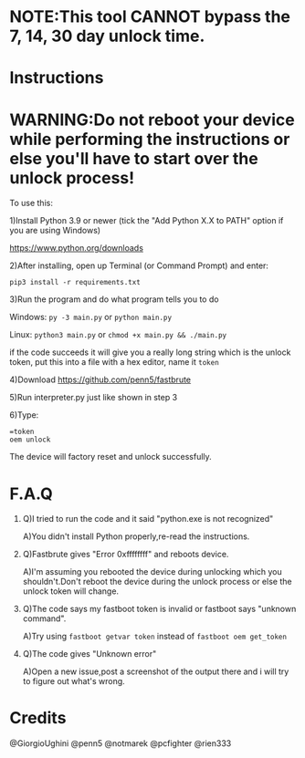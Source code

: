 # NOTE:This tool CANNOT bypass the 7, 14, 30 day unlock time.

# Instructions

# WARNING:Do not reboot your device while performing the instructions or else you'll have to start over the unlock process!

To use this:

1)Install Python 3.9 or newer (tick the "Add Python X.X to PATH" option if you are using Windows)

https://www.python.org/downloads

2)After installing, open up Terminal (or Command Prompt) and enter:

```
pip3 install -r requirements.txt
```

3)Run the program and do what program tells you to do

Windows: ```py -3 main.py``` or ```python main.py```

Linux: ```python3 main.py``` or ```chmod +x main.py && ./main.py```

if the code succeeds it will give you a really long string which is the unlock token, put this into a file with a hex editor, name it `token`

4)Download https://github.com/penn5/fastbrute

5)Run interpreter.py just like shown in step 3

6)Type:
```
=token
oem unlock
```
The device will factory reset and unlock successfully.

# F.A.Q


1.
   Q)I tried to run the code and it said "python.exe is not recognized"

   A)You didn't install Python properly,re-read the instructions.
   
2.
   Q)Fastbrute gives "Error 0xffffffff" and reboots device.

   A)I'm assuming you rebooted the device during unlocking which you shouldn't.Don't reboot the device during the unlock process or else the unlock token will change.
   
3.
   Q)The code says my fastboot token is invalid or fastboot says "unknown command".

   A)Try using `fastboot getvar token` instead of `fastboot oem get_token`
   
4)
   Q)The code gives "Unknown error"
   
   A)Open a new issue,post a screenshot of the output there and i will try to figure out what's wrong.
   
# Credits

@GiorgioUghini
@penn5
@notmarek
@pcfighter
@rien333
